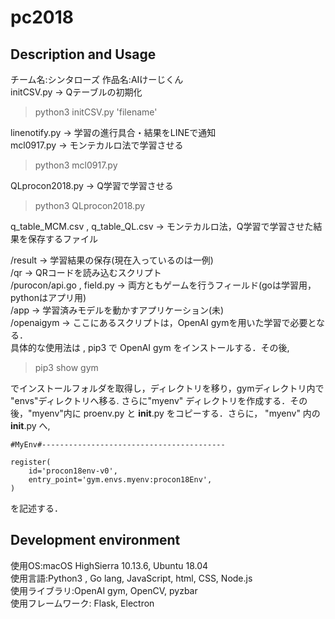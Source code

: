pc2018
====
## Description and Usage
チーム名:シンタローズ  作品名:AIけーじくん  
initCSV.py -> Qテーブルの初期化  
> python3 initCSV.py 'filename'  

linenotify.py -> 学習の進行具合・結果をLINEで通知  
mcl0917.py -> モンテカルロ法で学習させる  
> python3 mcl0917.py  

QLprocon2018.py -> Q学習で学習させる  
> python3 QLprocon2018.py  

q_table_MCM.csv , q_table_QL.csv -> モンテカルロ法，Q学習で学習させた結果を保存するファイル  

/result -> 学習結果の保存(現在入っているのは一例)  
/qr -> QRコードを読み込むスクリプト  
/purocon/api.go , field.py -> 両方ともゲームを行うフィールド(goは学習用，pythonはアプリ用)  
/app -> 学習済みモデルを動かすアプリケーション(未)  
/openaigym -> ここにあるスクリプトは，OpenAI gymを用いた学習で必要となる．  
具体的な使用法は , pip3 で OpenAI gym をインストールする．その後,  
> pip3 show gym  

でインストールフォルダを取得し，ディレクトリを移り，gymディレクトリ内で "envs"ディレクトリへ移る.
さらに"myenv" ディレクトリを作成する．その後，"myenv"内に proenv.py と __init__.py をコピーする．さらに， "myenv" 内の __init__.py へ,  
```
#MyEnv#-----------------------------------------

register(
    id='procon18env-v0',
    entry_point='gym.envs.myenv:procon18Env',
)
```
を記述する．

## Development environment
使用OS:macOS HighSierra 10.13.6, Ubuntu 18.04  
使用言語:Python3 , Go lang, JavaScript, html, CSS, Node.js  
使用ライブラリ:OpenAI gym, OpenCV, pyzbar  
使用フレームワーク: Flask, Electron  
